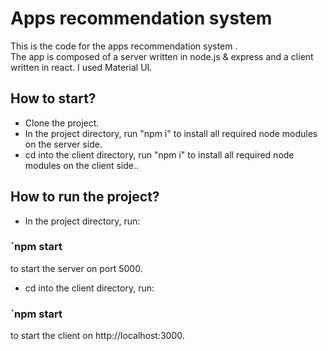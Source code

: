 # Apps recommendation system 

This is the code for the apps recommendation system . <br/>
The app is composed of a server written in node.js & express and a client written in react.
I used Material UI.

## How to start?
* Clone the project.
* In the project directory, run "npm i" to install all required node modules on the server side.
* cd into the client directory, run "npm i" to install all required node modules on the client side..


## How to run the project?
* In the project directory, run:
### `npm start 
to start the server on port 5000.
* cd into the client directory, run:
### `npm start 
to start the client on http://localhost:3000.



